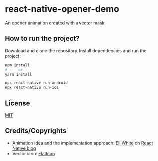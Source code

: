 # react-native-opener-demo
An opener animation created with a vector mask

## How to run the project?

Download and clone the repository. Install dependencies and run the project:

```bash
npm install
# --- or ---
yarn install

npx react-native run-android
npx react-native run-ios
```

## License

[MIT](LICENSE)

## Credits/Copyrights

- Animation idea and the implementation approach: [Eli White](https://github.com/TheSavior) on [React Native blog](https://reactnative.dev/blog/2018/01/18/implementing-twitters-app-loading-animation-in-react-native)
- Vector icon: [FlatIcon](https://www.flaticon.com/free-icon/heart_2107845?term=heart&page=1&position=8&page=1&position=8&related_id=2107845&origin=search)

